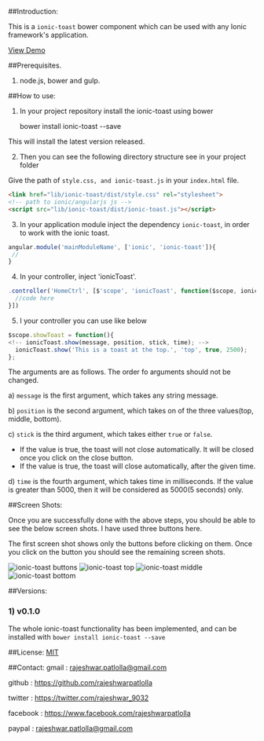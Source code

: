 ##Introduction:

This is a `ionic-toast` bower component which can be used with any Ionic framework's application.

[View Demo](http://rajeshwarpatlolla.github.io/ionic-toast-demo/demo/ "Demo") 


##Prerequisites.

1) node.js, bower and gulp.

##How to use:

1) In your project repository install the ionic-toast using bower

    bower install ionic-toast --save

This will install the latest version released.
    
2) Then you can see the following directory structure see in your project folder

Give the path of  `style.css, and ionic-toast.js` in your `index.html` file.

````html
<link href="lib/ionic-toast/dist/style.css" rel="stylesheet"> 
<!-- path to ionic/angularjs js -->
<script src="lib/ionic-toast/dist/ionic-toast.js"></script>
````    
    
3) In your application module inject the dependency `ionic-toast`, in order to work with the ionic toast.

````javascript
angular.module('mainModuleName', ['ionic', 'ionic-toast']){
 //
}
````

4) In your controller, inject 'ionicToast'.

````javascript
.controller('HomeCtrl', [$'scope', 'ionicToast', function($scope, ionicToast) {
  //code here
}])
````

5) I your controller you can use like below

````javascript
$scope.showToast = function(){
<!-- ionicToast.show(message, position, stick, time); -->
  ionicToast.show('This is a toast at the top.', 'top', true, 2500);
};
````

The arguments are as follows. The order fo arguments should not be changed.

a) `message` is the first argument, which takes any string message.

b) `position` is the second argument, which takes on of the three values(top, middle, bottom).

c) `stick` is the third argument, which takes either `true` or `false`.
- If the value is true, the toast will not close automatically. It will be closed once you click on the close button.
- If the value is true, the toast will close automatically, after the given time. 

d) `time` is the fourth argument, which takes time in milliseconds. If the value is greater than 5000, then it will be considered as 5000(5 seconds) only.

##Screen Shots:

Once you are successfully done with the above steps, you should be able to see the below screen shots.
I have used three buttons here. 

The first screen shot shows only the buttons before clicking on them.
Once you click on the button you should see the remaining screen shots.
 
![ionic-toast buttons](https://lh3.googleusercontent.com/Fc4fUe9_k6DktTMoNrpih_z5sSNoZs9XHuiyn4AcClw=w320-h568-no "ionic-toast buttons") 
![ionic-toast top](https://lh3.googleusercontent.com/VDO5p9Z9KH6tC7zpTTk6mbkchKKBA4VYWpZuqLp9Jzc=w320-h568-no "ionic-toast top")
![ionic-toast middle](https://lh3.googleusercontent.com/J7n3YRhRx68hIQmKLRJEKq6QfkxkAD7y_Jqc9eFDOtk=w320-h568-no "ionic-toast middle")
![ionic-toast bottom](https://lh3.googleusercontent.com/rkHPsKCKRYzOOVuPgnv7nD97AoYjx0WfzAtwlgHSsiI=w320-h568-no "ionic-toast bottom")

##Versions:

### 1) v0.1.0
The whole ionic-toast functionality has been implemented, and can be installed with  `bower install ionic-toast --save`

##License:
[MIT](https://github.com/rajeshwarpatlolla/ionic-toast/blob/master/LICENSE.MD "MIT")

##Contact:
gmail : rajeshwar.patlolla@gmail.com

github : https://github.com/rajeshwarpatlolla

twitter : https://twitter.com/rajeshwar_9032

facebook : https://www.facebook.com/rajeshwarpatlolla

paypal : rajeshwar.patlolla@gmail.com